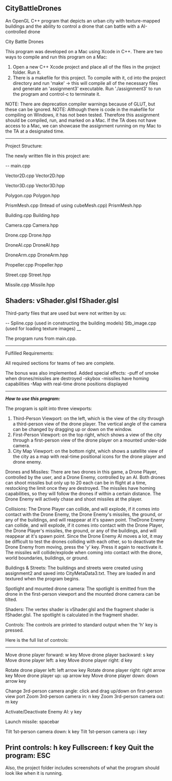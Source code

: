 ## CityBattleDrones
An OpenGL C++ program that depicts an urban city with texture-mapped buildings and the ability to control a drone that can battle with a AI-controlled drone

City Battle Drones

This program was developed on a Mac using Xcode in C++.
There are two ways to compile and run this program on a Mac:

1) Open a new C++ Xcode project and place all of the files in the project folder. Run it.
2) There is a makefile for this project. To compile with it, cd into the project directory and
run 'make' -> this will compile all of the necessary files and generate an 'assignment3' executable. 
Run './assignment3' to run the program and control-c to terminate it.

NOTE: There are deprecation compiler warnings because of GLUT, but these can be ignored.
NOTE: Although there is code in the makefile for compiling on Windows, it has not been tested.
Therefore this assignment should be compiled, run, and marked on a Mac. If the TA does not have access to a Mac, we can showcase the assignment running on my Mac to the TA at a designated time.

_____________________________________________


Project Structure:

The newly written file in this project are:

--
main.cpp

Vector2D.cpp
Vector2D.hpp

Vector3D.cpp
Vector3D.hpp

Polygon.cpp 
Polygon.hpp

PrismMesh.cpp (Intead of using cubeMesh.cpp)
PrismMesh.hpp

Building.cpp
Building.hpp

Camera.cpp
Camera.hpp

Drone.cpp
Drone.hpp

DroneAI.cpp
DroneAI.hpp

DroneArm.cpp
DroneArm.hpp

Propeller.cpp
Propeller.hpp

Street.cpp
Street.hpp

Missile.cpp
Missile.hpp

Shaders:
vShader.glsl
fShader.glsl
--

Third-party files that are used but were not written by us:

--
Spline.cpp (used in constructing the building models)
Stb_image.cpp (used for loading texture images)
__


The program runs from main.cpp.



_____________________________________________


Fulfilled Requirements:

All required sections for teams of two are complete.

The bonus was also implemented.
Added special effects:
-puff of smoke when drones/missiles are destroyed
-skybox
-missiles have homing capabilities
-Map with real-time drone positions displayed

_____________________________________________


***How to use this program:***

The program is split into three viewports:

1) Third-Person Viewport: on the left, which is the view of the city through a third-person view of the drone player. The vertical angle of the camera can be changed by dragging up or down on the window.
2) First-Person Viewport: on the top right, which shows a view of the city through a first-person view of the drone player on a mounted under-side camera. 
3) City Map Viewport: on the bottom right, which shows a satellite view of the city as a map with real-time positional icons for the drone player and drone enemy.


Drones and Missiles:
There are two drones in this game, a Drone Player, controlled by the user, and a Drone Enemy, controlled by an AI. Both drones can shoot missiles but only up to 20 each can be in flight at a time, restocking the limit once they are destroyed.
The missiles have homing capabilities, so they will follow the drones if within a certain distance.
The Drone Enemy will actively chase and shoot missiles at the player.

Collisions:
The Drone Player can collide, and will explode, if it comes into contact with the Drone Enemy, the Drone Enemy's missiles, the ground, or any of the buildings, and will reappear at it's spawn point.
TheDrone Enemy can collide, and will explode, if it comes into contact with the Drone Player, the Drone Player's missiles, the ground, or any of the buildings, and will reappear at it's spawn point.
Since the Drone Enemy AI moves a lot, it may be difficult to test the drones colliding with each other, so to deactivate the Drone Enemy from moving, press the 'y' key. Press it again to reactivate it.
The missiles will collide/explode when coming into contact with the drone, world boundaries, buildings, or ground.


Buildings & Streets:
The buildings and streets were created using assignment2 and saved into CityMetaData3.txt.
They are loaded in and textured when the program begins.

Spotlight and mounted drone camera:
The spotlight is emitted from the drone in the first-person viewport and the mounted drone camera can be tilted.

Shaders:
The vertex shader is vShader.glsl and the fragment shader is fShader.glsl.
The spotlight is calculated in the fragment shader.

Controls:
The controls are printed to standard output when the 'h' key is pressed.


Here is the full list of controls:

-----------------------------------------------------
Move drone player forward:	w key
Move drone player backward:	s key
Move drone player left:		a key
Move drone player right:	d key

Rotate drone player left:	left arrow key
Rotate drone player right:	right arrow key
Move drone player up:		up arrow key
Move drone player down:		down arrow key
		
Change 3rd-person camera angle:	click and drag up/down on first-person view port
Zoom 3rd-person camera in:	n key
Zoom 3rd-person camera out:	m key

Activate/Deactivate Enemy AI:	y key

Launch missile:			spacebar

Tilt 1st-person camera down:	k key
Tilt 1st-person camera up:	i key

Print controls:			h key
Fullscreen:			f key
Quit the program:		ESC	
-----------------------------------------------------
	

Also, the project folder includes screenshots of what the program should look like when it is running.
